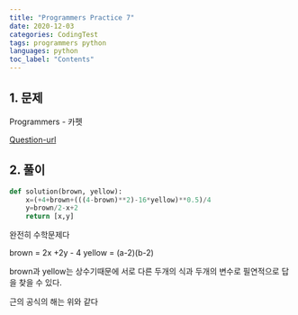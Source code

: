 ```yaml
---
title: "Programmers Practice 7"
date: 2020-12-03
categories: CodingTest
tags: programmers python
languages: python
toc_label: "Contents"
---
```


## 1. 문제
Programmers - 카펫

[Question-url](https://programmers.co.kr/learn/courses/30/lessons/42842)

## 2. 풀이
```python
def solution(brown, yellow):
    x=(+4+brown+(((4-brown)**2)-16*yellow)**0.5)/4
    y=brown/2-x+2
    return [x,y]
```

완전히 수학문제다

brown = 2x +2y - 4
yellow = (a-2)(b-2)

brown과 yellow는 상수기때문에 서로 다른 두개의 식과 두개의 변수로 필연적으로 답을 찾을 수 있다.

근의 공식의 해는 위와 같다